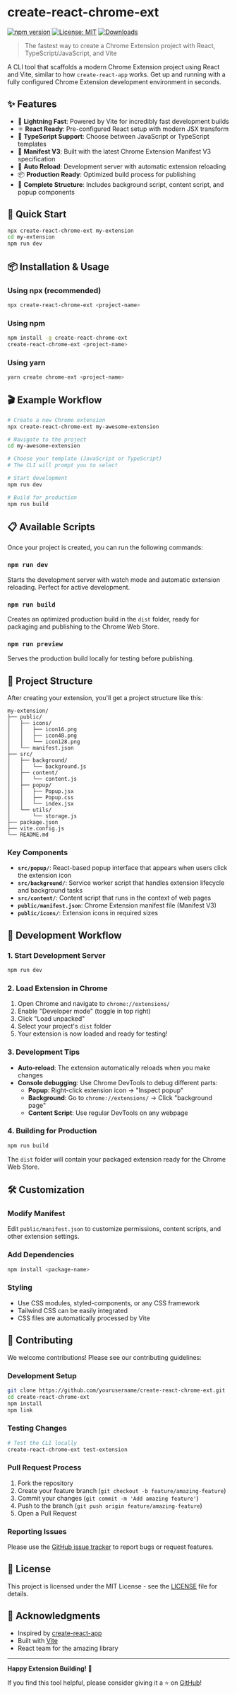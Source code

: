# create-react-chrome-ext

[![npm version](https://badge.fury.io/js/create-react-chrome-ext.svg)](https://www.npmjs.com/package/create-react-chrome-ext)
[![License: MIT](https://img.shields.io/badge/License-MIT-yellow.svg)](https://opensource.org/licenses/MIT)
[![Downloads](https://img.shields.io/npm/dm/create-react-chrome-ext.svg)](https://www.npmjs.com/package/create-react-chrome-ext)

> The fastest way to create a Chrome Extension project with React, TypeScript/JavaScript, and Vite

A CLI tool that scaffolds a modern Chrome Extension project using React and Vite, similar to how `create-react-app` works. Get up and running with a fully configured Chrome Extension development environment in seconds.

## ✨ Features

- 🚀 **Lightning Fast**: Powered by Vite for incredibly fast development builds
- ⚛️ **React Ready**: Pre-configured React setup with modern JSX transform
- 📝 **TypeScript Support**: Choose between JavaScript or TypeScript templates
- 🔧 **Manifest V3**: Built with the latest Chrome Extension Manifest V3 specification
- 🔄 **Auto Reload**: Development server with automatic extension reloading
- 📦 **Production Ready**: Optimized build process for publishing
- 🎯 **Complete Structure**: Includes background script, content script, and popup components

## 🚀 Quick Start

```bash
npx create-react-chrome-ext my-extension
cd my-extension
npm run dev
```

## 📦 Installation & Usage

### Using npx (recommended)
```bash
npx create-react-chrome-ext <project-name>
```

### Using npm
```bash
npm install -g create-react-chrome-ext
create-react-chrome-ext <project-name>
```

### Using yarn
```bash
yarn create chrome-ext <project-name>
```

## 🎬 Example Workflow

```bash
# Create a new Chrome extension
npx create-react-chrome-ext my-awesome-extension

# Navigate to the project
cd my-awesome-extension

# Choose your template (JavaScript or TypeScript)
# The CLI will prompt you to select

# Start development
npm run dev

# Build for production
npm run build
```

## 📋 Available Scripts

Once your project is created, you can run the following commands:

### `npm run dev`
Starts the development server with watch mode and automatic extension reloading. Perfect for active development.

### `npm run build`
Creates an optimized production build in the `dist` folder, ready for packaging and publishing to the Chrome Web Store.

### `npm run preview`
Serves the production build locally for testing before publishing.

## 📁 Project Structure

After creating your extension, you'll get a project structure like this:

```
my-extension/
├── public/
│   ├── icons/
│   │   ├── icon16.png
│   │   ├── icon48.png
│   │   └── icon128.png
│   └── manifest.json
├── src/
│   ├── background/
│   │   └── background.js
│   ├── content/
│   │   └── content.js
│   ├── popup/
│   │   ├── Popup.jsx
│   │   ├── Popup.css
│   │   └── index.jsx
│   └── utils/
│       └── storage.js
├── package.json
├── vite.config.js
└── README.md
```

### Key Components

- **`src/popup/`**: React-based popup interface that appears when users click the extension icon
- **`src/background/`**: Service worker script that handles extension lifecycle and background tasks
- **`src/content/`**: Content script that runs in the context of web pages
- **`public/manifest.json`**: Chrome Extension manifest file (Manifest V3)
- **`public/icons/`**: Extension icons in required sizes

## 🔧 Development Workflow

### 1. Start Development Server
```bash
npm run dev
```

### 2. Load Extension in Chrome

1. Open Chrome and navigate to `chrome://extensions/`
2. Enable "Developer mode" (toggle in top right)
3. Click "Load unpacked"
4. Select your project's `dist` folder
5. Your extension is now loaded and ready for testing!

### 3. Development Tips

- **Auto-reload**: The extension automatically reloads when you make changes
- **Console debugging**: Use Chrome DevTools to debug different parts:
  - **Popup**: Right-click extension icon → "Inspect popup"
  - **Background**: Go to `chrome://extensions/` → Click "background page"
  - **Content Script**: Use regular DevTools on any webpage

### 4. Building for Production

```bash
npm run build
```

The `dist` folder will contain your packaged extension ready for the Chrome Web Store.

## 🛠️ Customization

### Modify Manifest
Edit `public/manifest.json` to customize permissions, content scripts, and other extension settings.

### Add Dependencies
```bash
npm install <package-name>
```

### Styling
- Use CSS modules, styled-components, or any CSS framework
- Tailwind CSS can be easily integrated
- CSS files are automatically processed by Vite

## 🤝 Contributing

We welcome contributions! Please see our contributing guidelines:

### Development Setup
```bash
git clone https://github.com/yourusername/create-react-chrome-ext.git
cd create-react-chrome-ext
npm install
npm link
```

### Testing Changes
```bash
# Test the CLI locally
create-react-chrome-ext test-extension
```

### Pull Request Process

1. Fork the repository
2. Create your feature branch (`git checkout -b feature/amazing-feature`)
3. Commit your changes (`git commit -m 'Add amazing feature'`)
4. Push to the branch (`git push origin feature/amazing-feature`)
5. Open a Pull Request

### Reporting Issues

Please use the [GitHub issue tracker](https://github.com/yourusername/create-react-chrome-ext/issues) to report bugs or request features.

## 📝 License

This project is licensed under the MIT License - see the [LICENSE](LICENSE) file for details.

## 🙏 Acknowledgments

- Inspired by [create-react-app](https://github.com/facebook/create-react-app)
- Built with [Vite](https://vitejs.dev/)
- React team for the amazing library

---

**Happy Extension Building! 🎉**

If you find this tool helpful, please consider giving it a ⭐ on [GitHub](https://github.com/yourusername/create-react-chrome-ext)!